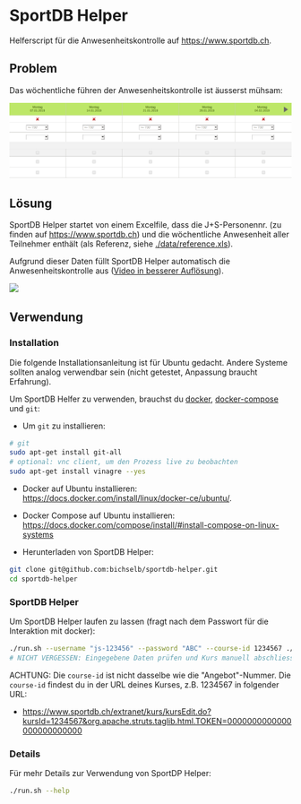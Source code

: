 # SportDB Helper

Helferscript für die Anwesenheitskontrolle auf https://www.sportdb.ch.

## Problem

Das wöchentliche führen der Anwesenheitskontrolle ist äusserst mühsam:

![](demo/empty-form.png)

## Lösung

SportDB Helper startet von einem Excelfile, dass die J+S-Personennr. (zu finden
auf https://www.sportdb.ch) und die wöchentliche Anwesenheit aller Teilnehmer
enthält (als Referenz, siehe
[./data/reference.xls](./data/reference.xls?raw=true)).

Aufgrund dieser Daten füllt SportDB Helper automatisch die Anwesenheitskontrolle aus ([Video in besserer Auflösung](demo/in-action.mp4?raw=true)).

![](demo/in-action.gif)

## Verwendung

### Installation

Die folgende Installationsanleitung ist für Ubuntu gedacht. Andere Systeme sollten analog verwendbar sein (nicht getestet, Anpassung braucht Erfahrung).

Um SportDB Helfer zu verwenden, brauchst du
[docker](https://docs.docker.com/install/),
[docker-compose](https://docs.docker.com/compose/) und `git`:

- Um `git` zu installieren:

```bash
# git
sudo apt-get install git-all
# optional: vnc client, um den Prozess live zu beobachten
sudo apt-get install vinagre --yes
```

- Docker auf Ubuntu installieren:
  https://docs.docker.com/install/linux/docker-ce/ubuntu/.

- Docker Compose auf Ubuntu installieren: https://docs.docker.com/compose/install/#install-compose-on-linux-systems

- Herunterladen von SportDB Helper:

```bash
git clone git@github.com:bichselb/sportdb-helper.git
cd sportdb-helper
```

### SportDB Helper

Um SportDB Helper laufen zu lassen (fragt nach dem Passwort für die Interaktion mit docker):

```bash
./run.sh --username "js-123456" --password "ABC" --course-id 1234567 ./data/attendance.xls
# NICHT VERGESSEN: Eingegebene Daten prüfen und Kurs manuell abschliessen
```

ACHTUNG: Die `course-id` ist nicht dasselbe wie die "Angebot"-Nummer. Die
`course-id` findest du in der URL deines Kurses, z.B. 1234567 in folgender URL:

- https://www.sportdb.ch/extranet/kurs/kursEdit.do?kursId=1234567&org.apache.struts.taglib.html.TOKEN=0000000000000000000000000

### Details

Für mehr Details zur Verwendung von SportDP Helper:

```bash
./run.sh --help
```
